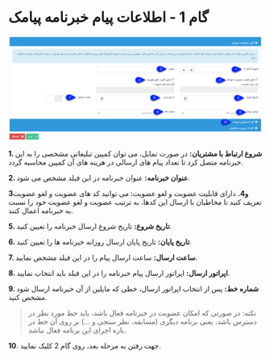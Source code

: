 # گام 1 -  اطلاعات پیام خبرنامه پیامک  

![](advertising-khabarnameh-2.png)

**1. شروع ارتباط با مشتریان:** در صورت تمایل، می توان کمپین تبلیغاتی مشخصی را به این خبرنامه متصل کرد تا تعداد پیام های ارسالی در هزینه های آن کمپین محاسبه گردد.

**2. عنوان خبرنامه:** عنوان خبرنامه در این فیلد مشخص می شود.

**3و4.** دارای قابلیت عضویت و لغو عضویت: می توانید کد های عضویت و لغو عضویت تعریف کنید تا مخاطبان با ارسال این کدها، به ترتیب عضویت و لغو عضویت خود را نسبت به خبرنامه اعمال کنند.

**5. تاریخ شروع:** تاریخ شروع ارسال خبرنامه را تعیین کنید.

**6. تاریخ پایان:** تاریخ پایان ارسال روزانه خبرنامه ها را تعیین کنید.

**7. ساعت ارسال:** ساعت ارسال پیام را در این فیلد مشخص نمایید.

**8. اپراتور ارسال:** اپراتور ارسال پیام خبرنامه را در این فیلد باید انتخاب نمایید.

**9. شماره خط:** پس از انتخاب اپراتور ارسال، خطی که مایلین از آن خبرنامه ارسال شود مشخص کنید.

> نکته: در صورتی که امکان عضویت در خبرنامه فعال باشد، باید خط مورد نظر در دسترس باشد، یعنی برنامه دیگری (مسابقه، نظر سنجی و ...) بر روی آن خط در بازه اجرای این برنامه فعال نباشد.


**10**. جهت رفتن به مرحله بعد، روی گام 2 کلیک نمایید.
